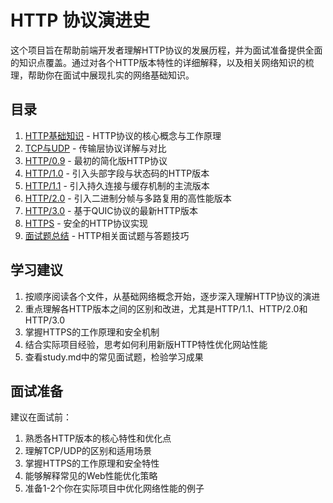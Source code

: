 # HTTP 协议演进史

这个项目旨在帮助前端开发者理解HTTP协议的发展历程，并为面试准备提供全面的知识点覆盖。通过对各个HTTP版本特性的详细解释，以及相关网络知识的梳理，帮助你在面试中展现扎实的网络基础知识。

## 目录

1. [HTTP基础知识](./http-basics.md) - HTTP协议的核心概念与工作原理
2. [TCP与UDP](./tcp-udp.md) - 传输层协议详解与对比
3. [HTTP/0.9](./http-0.9.md) - 最初的简化版HTTP协议
4. [HTTP/1.0](./http-1.0.md) - 引入头部字段与状态码的HTTP版本
5. [HTTP/1.1](./http-1.1.md) - 引入持久连接与缓存机制的主流版本
6. [HTTP/2.0](./http-2.0.md) - 引入二进制分帧与多路复用的高性能版本
7. [HTTP/3.0](./http-3.0.md) - 基于QUIC协议的最新HTTP版本
8. [HTTPS](./https.md) - 安全的HTTP协议实现
9. [面试题总结](./study.md) - HTTP相关面试题与答题技巧

## 学习建议

1. 按顺序阅读各个文件，从基础网络概念开始，逐步深入理解HTTP协议的演进
2. 重点理解各HTTP版本之间的区别和改进，尤其是HTTP/1.1、HTTP/2.0和HTTP/3.0
3. 掌握HTTPS的工作原理和安全机制
4. 结合实际项目经验，思考如何利用新版HTTP特性优化网站性能
5. 查看study.md中的常见面试题，检验学习成果

## 面试准备

建议在面试前：

1. 熟悉各HTTP版本的核心特性和优化点
2. 理解TCP/UDP的区别和适用场景
3. 掌握HTTPS的工作原理和安全特性
4. 能够解释常见的Web性能优化策略
5. 准备1-2个你在实际项目中优化网络性能的例子 